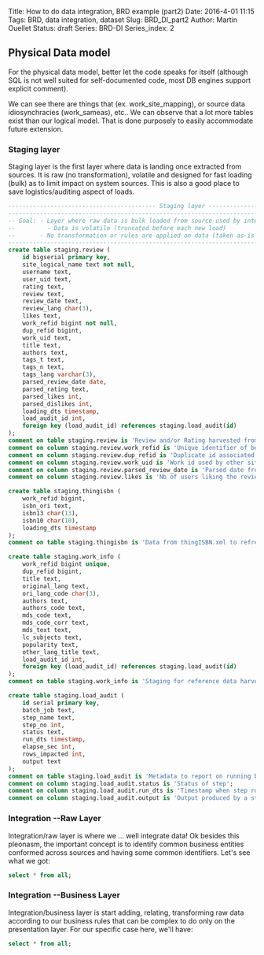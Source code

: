 Title: How to do data integration, BRD example (part2)
Date: 2016-4-01 11:15
Tags: BRD, data integration, dataset
Slug: BRD_DI_part2
Author: Martin Ouellet
Status: draft
Series: BRD-DI
Series_index: 2



## Physical Data model

For the physical data model, better let the code speaks for itself (although SQL is not well suited for self-documented code, most DB engines support explicit comment).

We can see there are things that  (ex. work_site_mapping), or source data idiosynchracies (work_sameas), etc..  We can observe that a lot more tables exist than our logical model.  That is done purposely to easily accommodate future extension.

### Staging layer

Staging layer is the first layer where data is landing once extracted from sources. It is raw (no transformation), volatile and designed for fast loading (bulk) as to limit impact on system sources. This is also a good place to save logistics/auditing aspect of loads.

```sql
------------------------------------------ Staging layer -----------------------------------------------
--------------------------------------------------------------------------------------------------------
-- Goal: - Layer where raw data is bulk loaded from source used by integration ELT steps
--		   - Data is volatile (truncated before each new load)
--       - No transformation or rules are applied on data (taken as-is from source)
--------------------------------------------------------------------------------------------------------
create table staging.review (
    id bigserial primary key,
    site_logical_name text not null,
    username text,
    user_uid text,
    rating text,
    review text,
    review_date text,
    review_lang char(3),
    likes text,
    work_refid bigint not null,
    dup_refid bigint,
    work_uid text,
    title text,
    authors text,
    tags_t text,
    tags_n text,
    tags_lang varchar(3),
    parsed_review_date date,
    parsed_rating text,
    parsed_likes int,
    parsed_dislikes int,
    loading_dts timestamp,
    load_audit_id int,
    foreign key (load_audit_id) references staging.load_audit(id)
);
comment on table staging.review is 'Review and/or Rating harvested from site';
comment on column staging.review.work_refid is 'Unique identifier of book (piece of work as ref to lt)';
comment on column staging.review.dup_refid is 'Duplicate id associated to a "master" work_refid (duplicates exist in lt)';
comment on column staging.review.work_uid is 'Work id used by other site; to map with lt''s work_refid during harvest';
comment on column staging.review.parsed_review_date is 'Parsed date from raw string';
comment on column staging.review.likes is 'Nb of users liking the review (concept such as likes, green flag)';

create table staging.thingisbn (
    work_refid bigint,
    isbn_ori text,
    isbn13 char(13),
    isbn10 char(10),
    loading_dts timestamp
);
comment on table staging.thingisbn is 'Data from thingISBN.xml to refresh reference work/isbn data (No PK, as duplicates of <work_id,isbn> exist in source)'

create table staging.work_info (
    work_refid bigint unique,
    dup_refid bigint,
    title text,
    original_lang text,
    ori_lang_code char(3),
    authors text,
    authors_code text,
    mds_code text,
    mds_code_corr text,
    mds_text text,
    lc_subjects text,
    popularity text,
    other_lang_title text,
    load_audit_id int,
    foreign key (load_audit_id) references staging.load_audit(id)
);
comment on table staging.work_info is 'Staging for reference data harvested from work';

create table staging.load_audit (
    id serial primary key,
    batch_job text,
    step_name text,
    step_no int,
    status text,
    run_dts timestamp,
    elapse_sec int,
    rows_impacted int,
    output text
);
comment on table staging.load_audit is 'Metadata to report on running batch_job/steps';
comment on column staging.load_audit.status is 'Status of step';
comment on column staging.load_audit.run_dts is 'Timestamp when step run (useful for things like limiting harvest period)';
comment on column staging.load_audit.output is 'Output produced by a step like error msg when failure or additional info';
```

### Integration --Raw Layer

Integration/raw layer is where we ... well integrate data! Ok besides this pleonasm, the important concept is to identify common business entities conformed across sources and having some common identifiers. Let's see what we got:

```sql
select * from all;

```

### Integration --Business Layer

Integration/business layer is start adding, relating, transforming raw data according to our business rules that can be complex to do only on the presentation layer. For our specific case here, we'll have:

```sql
select * from all;

```
